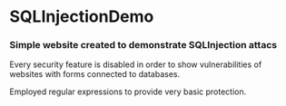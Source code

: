 # SQLInjectionDemo
### Simple website created to demonstrate SQLInjection attacs

Every security feature is disabled in order to show vulnerabilities of websites with forms connected to databases.

Employed regular expressions to provide very basic protection.
